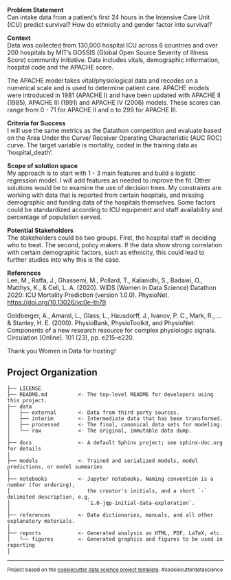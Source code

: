 **Problem Statement**
<br/>
Can intake data from a patient’s first 24 hours  in the Intensive Care Unit (ICU) predict survival? 
How do ethnicity and gender factor into survival? 

**Context**
<br/>
Data was collected from 130,000 hospital ICU across 6 countries and over 200 hospitals by MIT’s GOSSIS (Global Open Source Severity of Illness Score) community initiative. Data includes vitals, demographic information, hospital code and the APACHE score. 

The APACHE model takes vital/physiological data and recodes on a numerical scale and is used to determine patient care. APACHE models were introduced in 1981 (APACHE I)  and have been updated with APACHE II (1985), APACHE III (1991) and APACHE IV (2006) models. These scores can range from 0 - 71 for APACHE II and o to 299 for APACHE III. 

**Criteria for Success**
<br/>
I will use the same metrics as the Datathon competition and evaluate based on the Area Under the Curve/ Receiver Operating Characteristic (AUC ROC) curve. The target variable is mortality, coded in the training data as ‘hospital_death’. 

**Scope of solution space**
<br/>
My approach is to start with 1 - 3 main features and build a logistic regression model. I will add features as needed to improve the fit.  Other solutions would be to examine  the use of decision trees. My constraints are working with data that is reported from certain hospitals, and missing demographic and funding data of the hospitals themselves. Some factors could be standardized according to ICU equipment and staff availability and percentage of population served. 

**Potential Stakeholders**
<br/>
The stakeholders could be two groups. First, the hospital staff in deciding who to treat. The second, policy makers. If the data show strong correlation with certain demographic factors, such as ethnicity, this could lead to further studies into why this is the case.  

**References**
<br/>
Lee, M., Raffa, J., Ghassemi, M., Pollard, T., Kalanidhi, S., Badawi, O., Matthys, K., & Celi, L. A. (2020). WiDS (Women in Data Science) Datathon 2020: ICU Mortality Prediction (version 1.0.0). PhysioNet. https://doi.org/10.13026/vc0e-th79.

Goldberger, A., Amaral, L., Glass, L., Hausdorff, J., Ivanov, P. C., Mark, R., ... & Stanley, H. E. (2000). PhysioBank, PhysioToolkit, and PhysioNet: Components of a new research resource for complex physiologic signals. Circulation [Online]. 101 (23), pp. e215–e220.

Thank you Women in Data for hosting!

Project Organization
------------

    ├── LICENSE
    ├── README.md          <- The top-level README for developers using this project.
    ├── data
    │   ├── external       <- Data from third party sources.
    │   ├── interim        <- Intermediate data that has been transformed.
    │   ├── processed      <- The final, canonical data sets for modeling.
    │   └── raw            <- The original, immutable data dump.
    │
    ├── docs               <- A default Sphinx project; see sphinx-doc.org for details
    │
    ├── models             <- Trained and serialized models, model predictions, or model summaries
    │
    ├── notebooks          <- Jupyter notebooks. Naming convention is a number (for ordering),
    │                         the creator's initials, and a short `-` delimited description, e.g.
    │                         `1.0-jqp-initial-data-exploration`.
    │
    ├── references         <- Data dictionaries, manuals, and all other explanatory materials.
    │
    ├── reports            <- Generated analysis as HTML, PDF, LaTeX, etc.
    │   └── figures        <- Generated graphics and figures to be used in reporting
    │
--------

<p><small>Project based on the <a target="_blank" href="https://drivendata.github.io/cookiecutter-data-science/">cookiecutter data science project template</a>. #cookiecutterdatascience</small></p>
